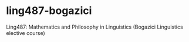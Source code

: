 # ling487-bogazici
Ling487: Mathematics and Philosophy in Linguistics (Bogazici Linguistics elective course)
